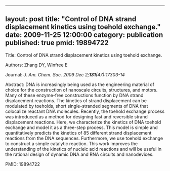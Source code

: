 
---
layout: post
title:  "Control of DNA strand displacement kinetics using toehold exchange."
date:   2009-11-25 12:00:00
category:  publication
published: true
pmid: 19894722
---

Title: Control of DNA strand displacement kinetics using toehold exchange.

Authors: Zhang DY, Winfree E

Journal: *J. Am. Chem. Soc. 2009 Dec 2;**131**(47):17303-14*

Abstract: DNA is increasingly being used as the engineering material of choice for the construction of nanoscale circuits, structures, and motors. Many of these enzyme-free constructions function by DNA strand displacement reactions. The kinetics of strand displacement can be modulated by toeholds, short single-stranded segments of DNA that colocalize reactant DNA molecules. Recently, the toehold exchange process was introduced as a method for designing fast and reversible strand displacement reactions. Here, we characterize the kinetics of DNA toehold exchange and model it as a three-step process. This model is simple and quantitatively predicts the kinetics of 85 different strand displacement reactions from the DNA sequences. Furthermore, we use toehold exchange to construct a simple catalytic reaction. This work improves the understanding of the kinetics of nucleic acid reactions and will be useful in the rational design of dynamic DNA and RNA circuits and nanodevices.

PMID: 19894722

